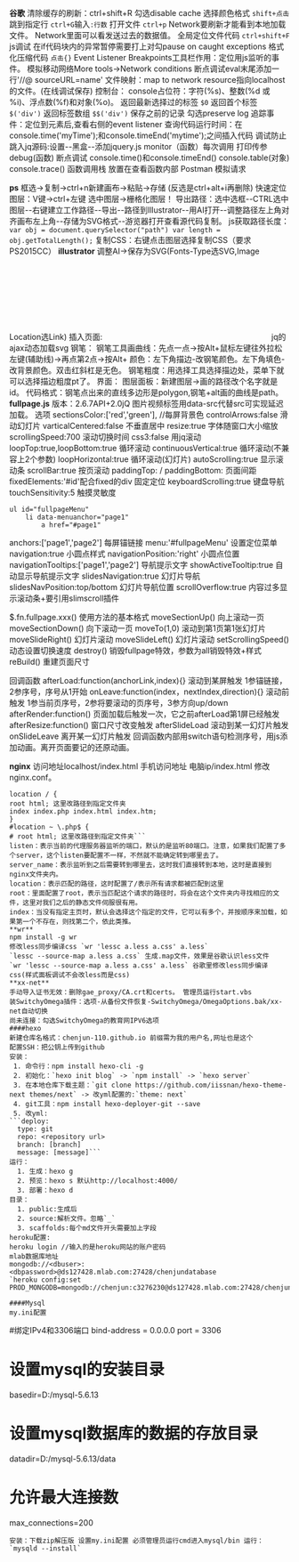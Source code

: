 **谷歌**
清除缓存的刷新：ctrl+shift+R 勾选disable cache
选择颜色格式 `shift+点击`
跳到指定行 `ctrl+G`输入`:行数`
打开文件 `ctrl+p`
Network要刷新才能看到本地加载文件。
Network里面可以看发送过去的数据值。
全局定位文件代码 `ctrl+shift+F`
js调试
在if代码块内的异常暂停需要打上对勾pause on caught exceptions
格式化压缩代码 `点击{}`
Event Listener Breakpoints工具栏作用：定位用js监听的事件。
模拟移动网络More tools->Network conditions
断点调试eval末尾添加一行'//@ sourceURL=name'
文件映射：map to network resource指向localhost的文件。(在线调试保存)
控制台：
	console占位符：字符(%s)、整数(%d 或 %i)、浮点数(%f)和对象(%o)。
	返回最新选择过的标签 `$0`
	返回首个标签 `$('div')`
	返回标签数组  `$$('div')`
	保存之前的记录 勾选preserve log
	追踪事件：定位到元素后,查看右侧的event listener
	查询代码运行时间：在console.time('myTime');和console.timeEnd('mytime');之间插入代码
	调试防止跳入jq源码:设置--黑盒--添加jquery.js
	monitor（函数）每次调用 打印传参
	debug(函数)  断点调试
	console.time()和console.timeEnd()
	console.table(对象)
	console.trace() 函数调用栈 放置在查看函数内部
	Postman 模拟请求

**ps**
框选->复制->ctrl+n新建画布->粘贴->存储 (反选是ctrl+alt+i再删除) 
快速定位图层：V键->ctrl+左键
选中图层->栅格化图层！
导出路径：选中选框--CTRL选中图层--右键建立工作路径--导出--路径到Illustrator--用AI打开--调整路径左上角对齐画布左上角--存储为SVG格式--游览器打开查看源代码复制。
js获取路径长度：`var obj = document.querySelector("path") var length = obj.getTotalLength();`
复制CSS：右键点击图层选择复制CSS（要求PS2015CC）
**illustrator**
调整AI->保存为SVG(Fonts-Type选SVG,Image Location选Link)
插入页面:<svg data-src="./a.svg"></svg>	jq的ajax动态加载svg
钢笔：
  钢笔工具画曲线：先点一点->按Alt+鼠标左键往外拉松左键(辅助线)->再点第2点->按Alt+
  颜色：左下角描边-改钢笔颜色。左下角填色-改背景颜色。双击红斜杠是无色。
  钢笔粗度：用选择工具选择描边处，菜单下就可以选择描边粗度pt了。
界面：
  图层面板：新建图层->画的路径改个名字就是id。
代码格式：钢笔点出来的直线多边形是polygon,钢笔+alt画的曲线是path。
**fullpage.js**
版本：2.6.7API+2.0jQ
图片视频标签用data-src代替src可实现延迟加载。
选项
sectionsColor:['red','green'],  //每屏背景色
controlArrows:false             滑动幻灯片
varticalCentered:false          不垂直居中
resize:true                     字体随窗口大小缩放
scrollingSpeed:700              滚动切换时间
css3:false                      用jq滚动
loopTop:true,loopBottom:true    循环滚动
continuousVertical:true         循环滚动(不兼容上2个参数)
loopHorizontal:true             循环滚动(幻灯片)
autoScrolling:true              显示滚动条
scrollBar:true                  按页滚动
paddingTop: / paddingBottom:    页面间距
fixedElements:'#id'配合fixed的div 固定定位
keyboardScrolling:true          键盘导航
touchSensitivity:5              触摸灵敏度
```
ul id="fullpageMenu"
    li data-menuanchor="page1"
        a href="#page1"
```
anchors:['page1','page2']       每屏锚链接
menu:'#fullpageMenu'            设置定位菜单
navigation:true                 小圆点样式
navigationPosition:'right'      小圆点位置
navigationTooltips:['page1','page2']  导航提示文字
showActiveTooltip:true         自动显示导航提示文字
slidesNavigation:true           幻灯片导航
slidesNavPosition:top/bottom    幻灯片导航位置
scrollOverflow:true    内容过多显示滚动条+要引用slimscroll插件

$.fn.fullpage.xxx() 使用方法的基本格式
moveSectionUp()     向上滚动一页
moveSectionDown()   向下滚动一页
moveTo(1,0)         滚动到第1页第1张幻灯片
moveSlideRight()    幻灯片滚动
moveSlideLeft()     幻灯片滚动
setScrollingSpeed() 动态设置切换速度
destroy()           销毁fullpage特效，参数为all销毁特效+样式
reBuild()           重建页面尺寸

回调函数
afterLoad:function(anchorLink,index){} 滚动到某屏触发 1参锚链接，2参序号，序号从1开始
onLeave:function(index，nextIndex,direction){} 滚动前触发 1参当前页序号，2参将要滚动的页序号，3参方向up/down
afterRender:function() 页面加载后触发一次，它之前afterLoad第1屏已经触发
afterResize:function() 窗口尺寸改变触发
afterSlideLoad 滚动到某一幻灯片触发
onSlideLeave   离开某一幻灯片触发
回调函数内部用switch语句检测序号，用js添加动画。离开页面要记的还原动画。


**nginx**
访问地址localhost/index.html
手机访问地址 电脑ip/index.html
修改nginx.conf。
```
location / {
root html; 这里改路径到指定文件夹
index index.php index.html index.htm;
}
#location ~ \.php$ {
# root html; 这里改路径到指定文件夹```
listen：表示当前的代理服务器监听的端口，默认的是监听80端口。注意，如果我们配置了多个server，这个listen要配置不一样，不然就不能确定转到哪里去了。
server_name：表示监听到之后需要转到哪里去，这时我们直接转到本地，这时是直接到nginx文件夹内。
location：表示匹配的路径，这时配置了/表示所有请求都被匹配到这里
root：里面配置了root，表示当匹配这个请求的路径时，将会在这个文件夹内寻找相应的文件，这里对我们之后的静态文件伺服很有用。
index：当没有指定主页时，默认会选择这个指定的文件，它可以有多个，并按顺序来加载，如果第一个不存在，则找第二个，依此类推。
**wr**
npm install -g wr
修改less同步编译css `wr 'lessc a.less a.css' a.less`
`lessc --source-map a.less a.css` 生成.map文件，效果是谷歌认识less文件
`wr 'lessc --source-map a.less a.css' a.less` 谷歌里修改less同步编译css(样式面板调试不会改less而是css)
**xx-net**
手动导入证书无效：删除gae_proxy/CA.crt和certs。 管理员运行start.vbs
装SwitchyOmega插件：选项-从备份文件恢复-SwitchyOmega/OmegaOptions.bak/xx-net自动切换
尚未连接：勾选SwitchyOmega的教育网IPV6选项
####hexo
新建仓库名格式：chenjun-110.github.io 前缀需为我的用户名,网址也是这个
配置SSH：把公钥上传到github
安装：
 1. 命令行：npm install hexo-cli -g 
 2. 初始化：`hexo init blog` -> `npm install` -> `hexo server`
 3. 在本地仓库下载主题：`git clone https://github.com/iissnan/hexo-theme-next themes/next` -> 改yml配置的:`theme: next`
 4. git工具：npm install hexo-deployer-git --save
 5. 改yml:
```deploy:
  type: git
  repo: <repository url>
  branch: [branch]
  message: [message]```
运行：
  1. 生成：hexo g
  2. 预览：hexo s 默认http://localhost:4000/
  3. 部署：hexo d
目录：
  1. public:生成后
  2. source:解析文件。忽略`_`
  3. scaffolds:每个md文件开头需要加上字段
heroku配置:
heroku login //输入的是heroku网站的账户密码
mlab数据库地址 
mongodb://<dbuser>:<dbpassword>@ds127428.mlab.com:27428/chenjundatabase
`heroku config:set PROD_MONGODB=mongodb://chenjun:c3276230@ds127428.mlab.com:27428/chenjundatabase`

####Mysql
my.ini配置
```
#绑定IPv4和3306端口
bind-address = 0.0.0.0
port = 3306
# 设置mysql的安装目录
basedir=D:/mysql-5.6.13
# 设置mysql数据库的数据的存放目录
datadir=D:/mysql-5.6.13/data
# 允许最大连接数
max_connections=200
```
安装：下载zip解压版 设置my.ini配置 必须管理员运行cmd进入mysql/bin 运行： `mysqld --install`
